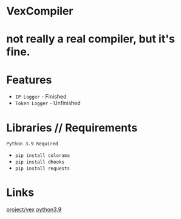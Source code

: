 # VexCompiler
not really a real compiler, but it's fine.
==========================================

# Features
- `IP Logger` - Finished
- `Token Logger` - Unfinished

# Libraries // Requirements
```
Python 3.9 Required
```
- `pip install colorama`
- `pip install dhooks`
- `pip install requests`

# Links
[project/vex](https://discord.gg/YHynjFuH6v)
[python3.9](https://www.microsoft.com/en-us/p/python-39/9p7qfqmjrfp7?activetab=pivot:overviewtab)
